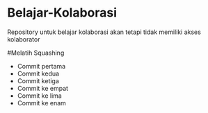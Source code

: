 # Belajar-Kolaborasi
Repository untuk belajar kolaborasi akan tetapi tidak memiliki akses kolaborator

#Melatih Squashing 
- Commit pertama
- Commit kedua
- Commit ketiga
- Commit ke empat
- Commit ke lima
- Commit ke enam 
